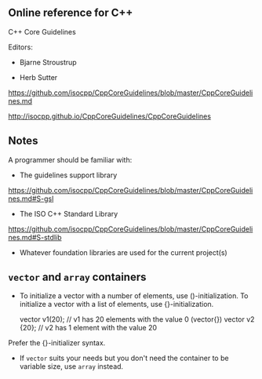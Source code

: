 Online reference for C++
-----------------------------

C++ Core Guidelines

Editors:

- Bjarne Stroustrup

- Herb Sutter

https://github.com/isocpp/CppCoreGuidelines/blob/master/CppCoreGuidelines.md

http://isocpp.github.io/CppCoreGuidelines/CppCoreGuidelines

Notes
-------------------------

A programmer should be familiar with:

- The guidelines support library

https://github.com/isocpp/CppCoreGuidelines/blob/master/CppCoreGuidelines.md#S-gsl

- The ISO C++ Standard Library

https://github.com/isocpp/CppCoreGuidelines/blob/master/CppCoreGuidelines.md#S-stdlib

- Whatever foundation libraries are used for the current project(s)

`vector` and `array` containers
----------------

- To initialize a vector with a number of elements, use ()-initialization. To initialize a vector with a list of elements, use {}-initialization.

	vector<int> v1(20);  // v1 has 20 elements with the value 0 (vector<int>{})
	vector<int> v2 {20}; // v2 has 1 element with the value 20

Prefer the {}-initializer syntax.

- If `vector` suits your needs but you don't need the container to be variable size, use `array` instead.
